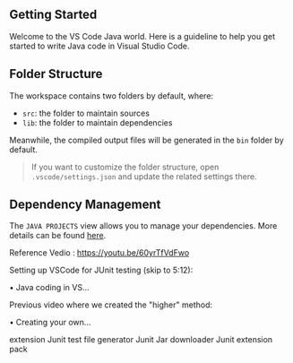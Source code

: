 ## Getting Started

Welcome to the VS Code Java world. Here is a guideline to help you get started to write Java code in Visual Studio Code.

## Folder Structure

The workspace contains two folders by default, where:

- `src`: the folder to maintain sources
- `lib`: the folder to maintain dependencies

Meanwhile, the compiled output files will be generated in the `bin` folder by default.

> If you want to customize the folder structure, open `.vscode/settings.json` and update the related settings there.

## Dependency Management

The `JAVA PROJECTS` view allows you to manage your dependencies. More details can be found [here](https://github.com/microsoft/vscode-java-dependency#manage-dependencies).

Reference Vedio : https://youtu.be/60yrTfVdFwo 

Setting up VSCode for JUnit testing (skip to 5:12):   

 • Java coding in VS...  

Previous video where we created the "higher" method:   

 • Creating your own...  

 extension 
 Junit test file generator 
 Junit Jar downloader
 Junit extension pack 
